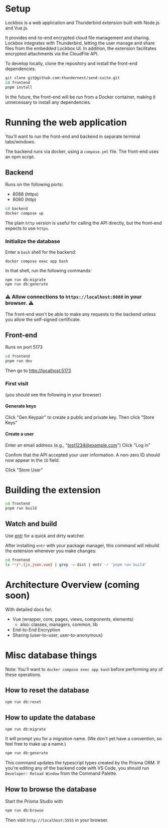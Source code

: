 # Setup

Lockbox is a web application and Thunderbird extension built with Node.js and Vue.js.

It provides end-to-end encrypted cloud file management and sharing. Lockbox integrates with Thunderbird, letting the user manage and share files from the embedded Lockbox UI. In addition, the extension facilitates encrypted attachments via the CloudFile API.

To develop locally, clone the repository and install the front-end dependencies.

```sh
git clone git@github.com:thundernest/send-suite.git
cd frontend
pnpm install
```

In the future, the front-end will be run from a Docker container, making it unnecessary to install any dependencies.

# Running the web application

You'll want to run the front-end and backend in separate terminal tabs/windows.

The backend runs via docker, using a `compose.yml` file.
The front-end uses an npm script.

## Backend

Runs on the following ports:

- 8088 (https)
- 8080 (http)

```sh
cd backend
docker compose up
```

The plain `http` version is useful for calling the API directly, but the front-end expects to use `https`.

### Initialize the database

Enter a `bash` shell for the backend:

```
docker compose exec app bash
```

In that shell, run the following commands:

```
npm run db:migrate
npm run db:generate
```


### ⚠️ Allow connections to `https://localhost:8088` in your browser. ⚠️

The front-end won't be able to make any requests to the backend unless you allow the self-signed certificate.

## Front-end

Runs on port 5173

```sh
cd frontend
pnpm run dev
```

Then go to [http://localhost:5173](http://localhost:5173)


### First visit

(you should see the following in your browser)

#### Generate keys


Click "Gen Keypair" to create a public and private key.
Then click "Store Keys"


#### Create a user

Enter an email address (e.g., "test1234@example.com")
Click "Log in"

Confirm that the API accepted your user information.
A non-zero ID should now appear in the `ID` field.

Click "Store User"


# Building the extension

```sh
cd frontend
pnpm run build
```

## Watch and build

Use [entr](https://github.com/eradman/entr) for a quick and dirty watcher.

After installing `entr` with your package manager, this command will rebuild the extension whenever you make changes:

```sh
cd frontend
ls **/*.{js,json,vue} | grep -v dist | entr -r 'pnpm run build'
```

# Architecture Overview (coming soon)

With detailed docs for:

- Vue (wrapper, core, pages, views, components, elements)
  - also: classes, managers, common, lib
- End-to-End Encryption
- Sharing (user-to-user, user-to-anonymous)

# Misc database things

Note: You'll want to `docker compose exec app bash` before performing any of these operations.

## How to reset the database

```sh
npm run db:reset
```

## How to update the database

```sh
npm run db:migrate
```

It will prompt you for a migration name. (We don't yet have a convention, so feel free to make up a name.)

```sh
npm run db:generate
```

This command updates the typescript types created by the Prisma ORM.
If you're editing any of the backend code with VS Code, you should run `Developer: Reload Window` from the Command Palette.

## How to browse the database

Start the Prisma Studio with

```sh
npm run db:browse
```

Then visit `http://localhost:5555` in your browser.
